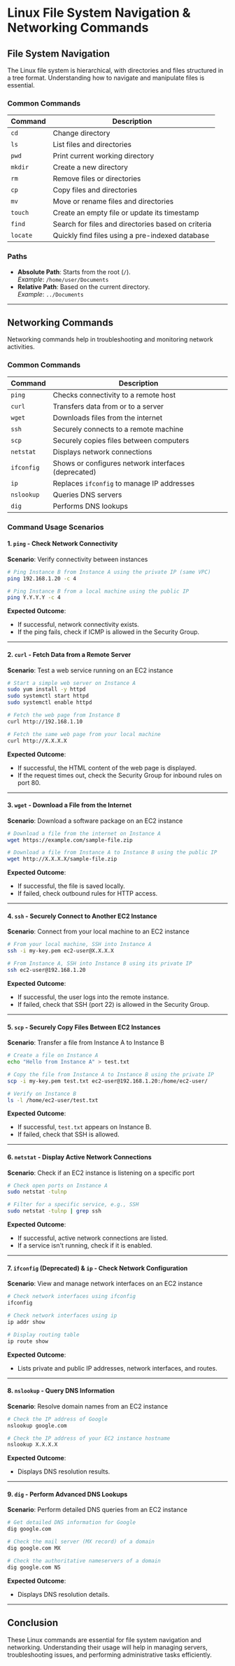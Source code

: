 # Linux File System Navigation & Networking Commands

## File System Navigation
The Linux file system is hierarchical, with directories and files structured in a tree format. Understanding how to navigate and manipulate files is essential.

### Common Commands

| Command  | Description |
|----------|------------|
| `cd`     | Change directory |
| `ls`     | List files and directories |
| `pwd`    | Print current working directory |
| `mkdir`  | Create a new directory |
| `rm`     | Remove files or directories |
| `cp`     | Copy files and directories |
| `mv`     | Move or rename files and directories |
| `touch`  | Create an empty file or update its timestamp |
| `find`   | Search for files and directories based on criteria |
| `locate` | Quickly find files using a pre-indexed database |

### Paths
- **Absolute Path**: Starts from the root (`/`).  
  _Example_: `/home/user/Documents`
- **Relative Path**: Based on the current directory.  
  _Example_: `../Documents`

---

## Networking Commands
Networking commands help in troubleshooting and monitoring network activities.

### Common Commands

| Command  | Description |
|----------|------------|
| `ping`   | Checks connectivity to a remote host |
| `curl`   | Transfers data from or to a server |
| `wget`   | Downloads files from the internet |
| `ssh`    | Securely connects to a remote machine |
| `scp`    | Securely copies files between computers |
| `netstat` | Displays network connections |
| `ifconfig` | Shows or configures network interfaces (deprecated) |
| `ip` | Replaces `ifconfig` to manage IP addresses |
| `nslookup` | Queries DNS servers |
| `dig` | Performs DNS lookups |

### Command Usage Scenarios

#### 1. `ping` - Check Network Connectivity
**Scenario**: Verify connectivity between instances

```sh
# Ping Instance B from Instance A using the private IP (same VPC)
ping 192.168.1.20 -c 4

# Ping Instance B from a local machine using the public IP
ping Y.Y.Y.Y -c 4
```

**Expected Outcome**:
- If successful, network connectivity exists.
- If the ping fails, check if ICMP is allowed in the Security Group.

---

#### 2. `curl` - Fetch Data from a Remote Server
**Scenario**: Test a web service running on an EC2 instance

```sh
# Start a simple web server on Instance A
sudo yum install -y httpd
sudo systemctl start httpd
sudo systemctl enable httpd

# Fetch the web page from Instance B
curl http://192.168.1.10

# Fetch the same web page from your local machine
curl http://X.X.X.X
```

**Expected Outcome**:
- If successful, the HTML content of the web page is displayed.
- If the request times out, check the Security Group for inbound rules on port 80.

---

#### 3. `wget` - Download a File from the Internet
**Scenario**: Download a software package on an EC2 instance

```sh
# Download a file from the internet on Instance A
wget https://example.com/sample-file.zip

# Download a file from Instance A to Instance B using the public IP
wget http://X.X.X.X/sample-file.zip
```

**Expected Outcome**:
- If successful, the file is saved locally.
- If failed, check outbound rules for HTTP access.

---

#### 4. `ssh` - Securely Connect to Another EC2 Instance
**Scenario**: Connect from your local machine to an EC2 instance

```sh
# From your local machine, SSH into Instance A
ssh -i my-key.pem ec2-user@X.X.X.X

# From Instance A, SSH into Instance B using its private IP
ssh ec2-user@192.168.1.20
```

**Expected Outcome**:
- If successful, the user logs into the remote instance.
- If failed, check that SSH (port 22) is allowed in the Security Group.

---

#### 5. `scp` - Securely Copy Files Between EC2 Instances
**Scenario**: Transfer a file from Instance A to Instance B

```sh
# Create a file on Instance A
echo "Hello from Instance A" > test.txt

# Copy the file from Instance A to Instance B using the private IP
scp -i my-key.pem test.txt ec2-user@192.168.1.20:/home/ec2-user/

# Verify on Instance B
ls -l /home/ec2-user/test.txt
```

**Expected Outcome**:
- If successful, `test.txt` appears on Instance B.
- If failed, check that SSH is allowed.

---

#### 6. `netstat` - Display Active Network Connections
**Scenario**: Check if an EC2 instance is listening on a specific port

```sh
# Check open ports on Instance A
sudo netstat -tulnp

# Filter for a specific service, e.g., SSH
sudo netstat -tulnp | grep ssh
```

**Expected Outcome**:
- If successful, active network connections are listed.
- If a service isn't running, check if it is enabled.

---

#### 7. `ifconfig` (Deprecated) & `ip` - Check Network Configuration
**Scenario**: View and manage network interfaces on an EC2 instance

```sh
# Check network interfaces using ifconfig
ifconfig

# Check network interfaces using ip
ip addr show

# Display routing table
ip route show
```

**Expected Outcome**:
- Lists private and public IP addresses, network interfaces, and routes.

---

#### 8. `nslookup` - Query DNS Information
**Scenario**: Resolve domain names from an EC2 instance

```sh
# Check the IP address of Google
nslookup google.com

# Check the IP address of your EC2 instance hostname
nslookup X.X.X.X
```

**Expected Outcome**:
- Displays DNS resolution results.

---

#### 9. `dig` - Perform Advanced DNS Lookups
**Scenario**: Perform detailed DNS queries from an EC2 instance

```sh
# Get detailed DNS information for Google
dig google.com

# Check the mail server (MX record) of a domain
dig google.com MX

# Check the authoritative nameservers of a domain
dig google.com NS
```

**Expected Outcome**:
- Displays DNS resolution details.

---

## Conclusion
These Linux commands are essential for file system navigation and networking. Understanding their usage will help in managing servers, troubleshooting issues, and performing administrative tasks efficiently.
